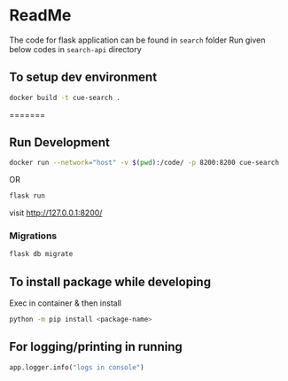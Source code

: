 # ReadMe

The code for flask application can be found in `search` folder
Run given below codes in `search-api` directory

## To setup dev environment
```sh
docker build -t cue-search .
```
=======


## Run Development
``` sh
docker run --network="host" -v $(pwd):/code/ -p 8200:8200 cue-search
```
OR 
```sh
flask run
```
visit http://127.0.0.1:8200/

### Migrations
```sh
flask db migrate
```

## To install package while developing
Exec in container & then install 
```sh
python -m pip install <package-name>
```

## For logging/printing in running
```python
app.logger.info("logs in console")
```